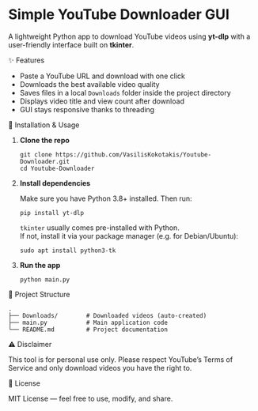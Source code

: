 # Simple YouTube Downloader GUI

A lightweight Python app to download YouTube videos using **yt-dlp** with a user-friendly interface built on **tkinter**.



 ✨ Features
- Paste a YouTube URL and download with one click
- Downloads the best available video quality
- Saves files in a local `Downloads` folder inside the project directory
- Displays video title and view count after download
- GUI stays responsive thanks to threading



 🚀 Installation & Usage

1. **Clone the repo**
   ```
   git clone https://github.com/VasilisKokotakis/Youtube-Downloader.git
   cd Youtube-Downloader
   ```

2. **Install dependencies**

   Make sure you have Python 3.8+ installed. Then run:
   ```
   pip install yt-dlp
   ```

   `tkinter` usually comes pre-installed with Python.  
   If not, install it via your package manager (e.g. for Debian/Ubuntu):
   ```
   sudo apt install python3-tk
   ```

3. **Run the app**
   ```
   python main.py
   ```



 📂 Project Structure
```
.
├── Downloads/        # Downloaded videos (auto-created)
├── main.py           # Main application code
└── README.md         # Project documentation
```



 ⚠️ Disclaimer

This tool is for personal use only. Please respect YouTube’s Terms of Service and only download videos you have the right to.



 📜 License

MIT License — feel free to use, modify, and share.

